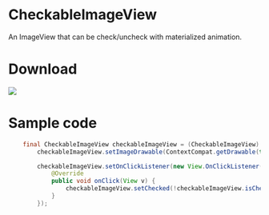 # CheckableImageView
An ImageView that can be check/uncheck with materialized animation.

# Download
[![](https://jitpack.io/v/Tornaco/CheckableImageView.svg)](https://jitpack.io/#Tornaco/CheckableImageView)

# Sample code
```java
    final CheckableImageView checkableImageView = (CheckableImageView) findViewById(R.id.image_view);
        checkableImageView.setImageDrawable(ContextCompat.getDrawable(this, R.mipmap.ic_launcher_round));

        checkableImageView.setOnClickListener(new View.OnClickListener() {
            @Override
            public void onClick(View v) {
                checkableImageView.setChecked(!checkableImageView.isChecked());
            }
        });
```


